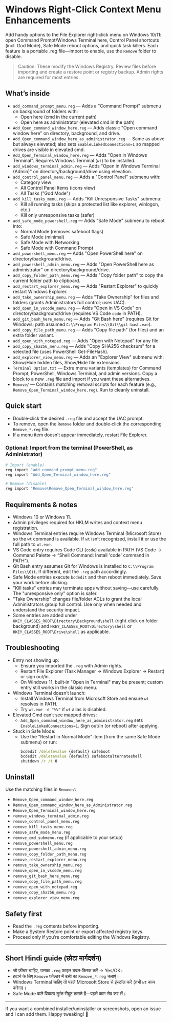 # Windows Right‑Click Context Menu Enhancements

Add handy options to the File Explorer right‑click menu on Windows 10/11: open Command Prompt/Windows Terminal here, Control Panel shortcuts (incl. God Mode), Safe Mode reboot options, and quick task killers. Each feature is a portable .reg file—import to enable, use the `Remove` folder to disable.

> Caution: These modify the Windows Registry. Review files before importing and create a restore point or registry backup. Admin rights are required for most entries.

## What’s inside

- `add_command_prompt_menu.reg` — Adds a "Command Prompt" submenu on background of folders with:
  - Open here (cmd in the current path)
  - Open here as administrator (elevated cmd in the path)
- `Add_Open_command_window_here.reg` — Adds classic "Open command window here" on directory, background, and drive.
- `Add_Open_command_window_here_as_administrator.reg` — Same as above but always elevated; also sets `EnableLinkedConnections=1` so mapped drives are visible in elevated cmd.
- `Add_Open_Terminal_window_here.reg` — Adds "Open in Windows Terminal". Requires Windows Terminal (`wt`) to be installed.
- `add_windows_terminal_admin.reg` — Adds "Open in Windows Terminal (Admin)" on directory/background/drive using elevation.
- `add_control_panel_menu.reg` — Adds a "Control Panel" submenu with:
  - Category view
  - All Control Panel Items (icons view)
  - All Tasks ("God Mode")
- `add_kill_tasks_menu.reg` — Adds "Kill Unresponsive Tasks" submenu:
  - Kill all running tasks (skips a protected list like explorer, winlogon, etc.)
  - Kill only unresponsive tasks (safer)
- `add_safe_mode_powershell.reg` — Adds "Safe Mode" submenu to reboot into:
  - Normal Mode (removes safeboot flags)
  - Safe Mode (minimal)
  - Safe Mode with Networking
  - Safe Mode with Command Prompt
- `add_powershell_menu.reg` — Adds "Open PowerShell here" on directory/background/drive.
- `add_powershell_admin_menu.reg` — Adds "Open PowerShell here as administrator" on directory/background/drive.
- `add_copy_folder_path_menu.reg` — Adds "Copy folder path" to copy the current folder path to clipboard.
- `add_restart_explorer_menu.reg` — Adds "Restart Explorer" to quickly restart Windows Explorer.
- `add_take_ownership_menu.reg` — Adds "Take Ownership" for files and folders (grants Administrators full control; uses UAC).
- `add_open_in_vscode_menu.reg` — Adds "Open in VS Code" on directory/background/drive (requires VS Code `code` in PATH).
- `add_git_bash_here_menu.reg` — Adds "Git Bash here" (requires Git for Windows; path assumed `C:\\Program Files\\Git\\git-bash.exe`).
- `add_copy_file_path_menu.reg` — Adds "Copy file path" (for files) and an extra folder variant.
- `add_open_with_notepad.reg` — Adds "Open with Notepad" for any file.
- `add_copy_sha256_menu.reg` — Adds "Copy SHA256 checksum" for a selected file (uses PowerShell Get-FileHash).
- `add_explorer_view_menu.reg` — Adds an "Explorer View" submenu with: Show/Hide hidden files, Show/Hide file extensions.
- `Terminal Option.txt` — Extra menu variants (templates) for Command Prompt, PowerShell, Windows Terminal, and admin versions. Copy a block to a new `.reg` file and import if you want these alternatives.
- `Remove/` — Contains matching removal scripts for each feature (e.g., `Remove_Open_Terminal_window_here.reg`). Run to cleanly uninstall.

## Quick start

- Double‑click the desired `.reg` file and accept the UAC prompt.
- To remove, open the `Remove` folder and double‑click the corresponding `Remove_*.reg` file.
- If a menu item doesn’t appear immediately, restart File Explorer.

### Optional: Import from the terminal (PowerShell, as Administrator)

```powershell
# Import (enable)
reg import "add_command_prompt_menu.reg"
reg import "Add_Open_Terminal_window_here.reg"

# Remove (disable)
reg import "Remove\Remove_Open_Terminal_window_here.reg"
```

## Requirements & notes

- Windows 10 or Windows 11.
- Admin privileges required for HKLM writes and context menu registration.
- Windows Terminal entries require Windows Terminal (Microsoft Store) so the `wt` command is available. If `wt` isn’t recognized, install it or use the full path to `wt.exe`.
- VS Code entry requires Code CLI (`code`) available in PATH (VS Code → Command Palette → “Shell Command: Install 'code' command in PATH”).
- Git Bash entry assumes Git for Windows is installed to `C:\\Program Files\\Git`. If different, edit the `.reg` path accordingly.
- Safe Mode entries execute `bcdedit` and then reboot immediately. Save your work before clicking.
- "Kill tasks" entries may terminate apps without saving—use carefully. The "unresponsive only" option is safer.
- "Take Ownership" changes file/folder ACLs to grant the local Administrators group full control. Use only when needed and understand the security impact.
- Some entries are added under `HKEY_CLASSES_ROOT\Directory\Background\shell` (right‑click on folder background) and `HKEY_CLASSES_ROOT\Directory\shell` or `HKEY_CLASSES_ROOT\Drive\shell` as applicable.

## Troubleshooting

- Entry not showing up:
  - Ensure you imported the `.reg` with Admin rights.
  - Restart File Explorer (Task Manager → Windows Explorer → Restart) or sign out/in.
  - On Windows 11, built‑in "Open in Terminal" may be present; custom entry still works in the classic menu.
- Windows Terminal doesn’t launch:
  - Install Windows Terminal from Microsoft Store and ensure `wt` resolves in PATH.
  - Try `wt.exe -d "%V"` if `wt` alias is disabled.
- Elevated Cmd can’t see mapped drives:
  - `Add_Open_command_window_here_as_administrator.reg` sets `EnableLinkedConnections=1`. Sign out/in (or reboot) after applying.
- Stuck in Safe Mode:
  - Use the "Restart in Normal Mode" item (from the same Safe Mode submenu) or run:
    ```cmd
    bcdedit /deletevalue {default} safeboot
    bcdedit /deletevalue {default} safebootalternateshell
    shutdown /r /t 0
    ```

## Uninstall

Use the matching files in `Remove/`:

- `Remove_Open_command_window_here.reg`
- `Remove_Open_command_window_here_as_Administrator.reg`
- `Remove_Open_Terminal_window_here.reg`
- `remove_windows_terminal_admin.reg`
- `remove_control_panel_menu.reg`
- `remove_kill_tasks_menu.reg`
- `remove_safe_mode_menu.reg`
- `remove_cmd_submenu.reg` (if applicable to your setup)
- `remove_powershell_menu.reg`
- `remove_powershell_admin_menu.reg`
- `remove_copy_folder_path_menu.reg`
- `remove_restart_explorer_menu.reg`
- `remove_take_ownership_menu.reg`
- `remove_open_in_vscode_menu.reg`
- `remove_git_bash_here_menu.reg`
- `remove_copy_file_path_menu.reg`
- `remove_open_with_notepad.reg`
- `remove_copy_sha256_menu.reg`
- `remove_explorer_view_menu.reg`

## Safety first

- Read the `.reg` contents before importing.
- Make a System Restore point or export affected registry keys.
- Proceed only if you’re comfortable editing the Windows Registry.

---

## Short Hindi guide (छोटा मार्गदर्शन)

- जो फ़ीचर चाहिए, उसका `.reg` फाइल डबल‑क्लिक करें → Yes/OK।
- हटाने के लिए `Remove` फ़ोल्डर में उसी का `Remove_*.reg` चलाएं।
- Windows Terminal चाहिए तो पहले Microsoft Store से इंस्टॉल करें (तभी `wt` काम करेगा)।
- Safe Mode वाले विकल्प तुरंत रीबूट कराते हैं—पहले काम सेव कर लें।

---

If you want a combined installer/uninstaller or screenshots, open an issue and I can add them. Happy tweaking! 🎯
